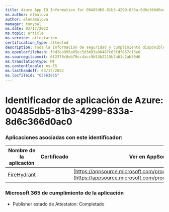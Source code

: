 ```yaml
---
title: Azure App ID Information for 00485db5-81b3-4299-833a-8d6c366d0ac0
ms.author: elmalova
author: elenamalova
manager: tonybal
ms.date: 03/17/2022
ms.topic: article
ms.service: attestation
certification_type: attested
description: Toda la información de seguridad y cumplimiento disponible para 00485db5-81b3-4299-833a-8d6c366d0ac0.
ms.openlocfilehash: f9d2eb995a05ec5d3493a88487c65fdf857c13e0
ms.sourcegitcommit: 6f2370c0eb79cc4acc9b53b2215b7a61c2ab30d6
ms.translationtype: MT
ms.contentlocale: es-ES
ms.lasthandoff: 03/17/2022
ms.locfileid: "63563855"
---
```

# <a name="azure-app-id-00485db5-81b3-4299-833a-8d6c366d0ac0"></a>Identificador de aplicación de Azure: 00485db5-81b3-4299-833a-8d6c366d0ac0


### <a name="apps-associated-with-this-id"></a>Aplicaciones asociadas con este identificador:
| **Nombre de la aplicación** | **Certificado** | **Ver en AppSource** |
|--------------|---------------|-----------------------|
| [FireHydrant](../forward/WA200003794.md) |  | [https://appsource.microsoft.com/product/office/WA200003794](https://appsource.microsoft.com/product/office/WA200003794) |

### <a name="microsoft-365-app-compliance-status"></a>Microsoft 365 de cumplimiento de la aplicación
- Publisher estado de Attestaton: Completado
